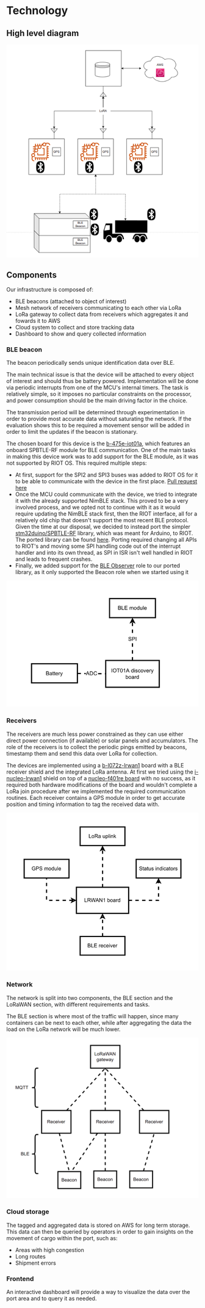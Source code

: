 # Technology

## High level diagram

![Alt text](../img/diagram.png "a title")

## Components

Our infrastructure is composed of:
- BLE beacons (attached to object of interest)
- Mesh network of receivers communicating to each other via LoRa
- LoRa gateway to collect data from receivers which aggregates it and fowards it to AWS
- Cloud system to collect and store tracking data
- Dashboard to show and query collected information

### BLE beacon
The beacon periodically sends unique identification data over BLE.

The main technical issue is that the device will be attached to every object of interest and should thus be battery powered. Implementation will be done via periodic interrupts from one of the MCU's internal timers. The task is relatively simple, so it imposes no particular constraints on the processor, and power consumption should be the main driving factor in the choice.

The transmission period will be determined through experimentation in order to provide most accurate data without saturating the network. If the evaluation shows this to be required a movement sensor will be added in order to limit the updates if the beacon is stationary.

The chosen board for this device is the [b-475e-iot01a](https://www.st.com/en/evaluation-tools/b-l475e-iot01a.html), which features an onboard SPBTLE-RF module for BLE communication. One of the main tasks in making this device work was to add support for the BLE module, as it was not supported by RIOT OS. This required multiple steps:
- At first, support for the SPI2 and SPI3 buses was added to RIOT OS for it to be able to communicate with the device in the first place. [Pull request here](https://github.com/RIOT-OS/RIOT/pull/17885)
- Once the MCU could communicate with the device, we tried to integrate it with the already supported NimBLE stack. This proved to be a very involved process, and we opted not to continue with it as it would require updating the NimBLE stack first, then the RIOT interface, all for a relatively old chip that doesn't support the most recent BLE protocol. Given the time at our disposal, we decided to instead port the simpler [stm32duino/SPBTLE-RF](https://github.com/stm32duino/SPBTLE-RF) library, which was meant for Arduino, to RIOT. The ported library can be found [here](https://github.com/dp1/SPBTLE-RF-RIOT). Porting required changing all APIs to RIOT's and moving some SPI handling code out of the interrupt handler and into its own thread, as SPI in ISR isn't well handled in RIOT and leads to frequent crashes.
- Finally, we added support for the [BLE Observer](https://github.com/dp1/SPBTLE-RF-RIOT/blob/main/spbtlerf/observer.cpp) role to our ported library, as it only supported the Beacon role when we started using it

![Beacon schematic](../img/beacon_2nd.png "Beacon schematic")

### Receivers

The receivers are much less power constrained as they can use either direct power connection (if available) or solar panels and accumulators. The role of the receivers is to collect the periodic pings emitted by beacons, timestamp them and send this data over LoRa for collection.

The devices are implemented using a [b-l072z-lrwan1](https://www.st.com/en/evaluation-tools/b-l072z-lrwan1.html) board with a BLE receiver shield and the integrated LoRa antenna. At first we tried using the [i-nucleo-lrwan1](https://www.st.com/en/evaluation-tools/i-nucleo-lrwan1.html) shield on top of a [nucleo-f401re board](https://www.st.com/en/evaluation-tools/nucleo-f401re.html) with no success, as it required both hardware modifications of the board and wouldn't complete a LoRa join procedure after we implemented the required communication routines. Each receiver contains a GPS module in order to get accurate position and timing information to tag the received data with.

![Receiver](../img/receiver_2nd.png "Receiver")

### Network

The network is split into two components, the BLE section and the LoRaWAN section, with different requirements and tasks.

The BLE section is where most of the traffic will happen, since many containers can be next to each other, while after aggregating the data the load on the LoRa network will be much lower.

![Network](../img/network.png "Network")

### Cloud storage

The tagged and aggregated data is stored on AWS for long term storage. This data can then be queried by operators in order to gain insights on the movement of cargo within the port, such as:
- Areas with high congestion
- Long routes
- Shipment errors

### Frontend

An interactive dashboard will provide a way to visualize the data over the port area and to query it as needed.
